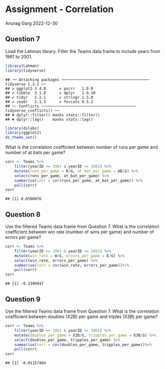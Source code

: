 Assignment - Correlation
================
Anurag Garg
2022-12-30

## Question 7

Load the Lahman library. Filter the Teams data frame to include years
from 1961 to 2001.

``` r
library(Lahman)
library(tidyverse)
```

    ## ── Attaching packages ─────────────────────────────────────── tidyverse 1.3.2 ──
    ## ✔ ggplot2 3.4.0      ✔ purrr   1.0.0 
    ## ✔ tibble  3.1.8      ✔ dplyr   1.0.10
    ## ✔ tidyr   1.2.1      ✔ stringr 1.5.0 
    ## ✔ readr   2.1.3      ✔ forcats 0.5.2 
    ## ── Conflicts ────────────────────────────────────────── tidyverse_conflicts() ──
    ## ✖ dplyr::filter() masks stats::filter()
    ## ✖ dplyr::lag()    masks stats::lag()

``` r
library(dslabs)
library(ggplot2)
ds_theme_set()
```

What is the correlation coefficient between number of runs per game and
number of at bats per game?

``` r
corr <- Teams %>%
    filter(yearID >= 1961 & yearID <= 2001) %>%
    mutate(runs_per_game = R/G, at_bat_per_game = AB/G) %>%
    select(runs_per_game, at_bat_per_game) %>%
    summarise(corr = cor(runs_per_game, at_bat_per_game)) %>%
    pull(corr)
corr
```

    ## [1] 0.6580976

## Question 8

Use the filtered Teams data frame from Question 7. What is the
correlation coefficient between win rate (number of wins per game) and
number of errors per game?

``` r
corr <- Teams %>%
    filter(yearID >= 1961 & yearID <= 2001) %>%
    mutate(win_rate = W/G, errors_per_game = E/G) %>%
    select(win_rate, errors_per_game) %>%
    summarise(corr = cor(win_rate, errors_per_game))%>%
    pull(corr)
corr
```

    ## [1] -0.3396947

## Question 9

Use the filtered Teams data frame from Question 7. What is the
correlation coefficient between doubles (X2B) per game and triples (X3B)
per game?

``` r
corr <- Teams %>%
    filter(yearID >= 1961 & yearID <= 2001) %>%
    mutate(doubles_per_game = X2B/G, tripples_per_game = X3B/G) %>%
    select(doubles_per_game, tripples_per_game) %>%
    summarise(corr = cor(doubles_per_game, tripples_per_game))%>%
    pull(corr)
corr
```

    ## [1] -0.01157404

